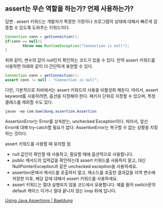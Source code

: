## assert는 무슨 역할을 하는가? 언제 사용하는가?

답변 : assert 키워드는 개발자가 특정한 가정이나 프로그램의 상태에 대해서 빠르게 검증할 수 있도록 도와주는 키워드이다.

```java
Connection conn = getConnection();
if(conn == null){
		throw new RuntimeException("Connection is null");
}
```

위와 같이, 변수의 값이 null인지 확인하는 코드가 있을 수 있다. 만약 assert 키워드를 사용하면 아래와 같이 더 간단하게 표현할 수 있다.

```java
Connection conn = getConnection();
assert conn != null : "Connection is null";
```

다만, 기본적으로 자바에서는 assert  키워드의 사용을 비활성화 해둔다. 따라서, assert keyword를 사용하려면, 옵션을 지정해야 한다. 패키지 단위로 지정할 수 있으며, 특정 클래스를 제외할 수도 있다.

```java
javav -ea com.baeldung.assertion.Assertion
```

AssertionError는 Error를 상속받는, unchecked Exception이다. 따라서, 앞선 Error에 대해 try-catch할 필요가 없다. AssertionError는 복구할 수 없는 상황을 지칭하는 것이다.

assert 키워드를 사용할 때 유의할 점

- null 값인지 확인할 때 사용하고, 필요할 때에 옵션적으로 사용합니다.
- public 메서드의 입력값을 확인하는데 assert 키워드를 사용하지 말고, 대신 NullPointerException과 같은 unchecked exception을 사용하세요.
- assertion문에서 메서드를 호출하지 말고, 메소드를 호출한 결과값을 지역 변수에 저장한 이후, 해당 값에 대해서 assert 키워드를 사용하세요.
- assert 키워드는 절대 실행되지 않을 코드에서 유용합니다. 예를 들어 switch문의 default 케이스 이거나 절대 끝나지 않는 loop 뒤에 입니다.

[Using Java Assertions | Baeldung](https://www.baeldung.com/java-assert)
